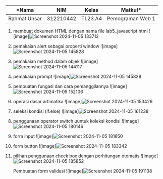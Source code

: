 |*Nama|NIM|Kelas|Matkul*|
|----|---|-----|------|
|Rahmat Unsar|312210442|TI.23.A4|Pemograman Web 1|

1. membuat dokumen HTML dengan nama file lab5_javascript.html
  ![image]![Screenshot 2024-11-05 133712](https://github.com/user-attachments/assets/0d7200dd-3ff9-42fb-a769-d02e88bee599)

2. pemakaian alert sebagai properti window
   ![image]![Screenshot 2024-11-05 145828](https://github.com/user-attachments/assets/0eaedd86-eb51-4b2e-97c1-1622dd4ccca7)

3. pemakaian method dalam objek
   ![image]![Screenshot 2024-11-05 144117](https://github.com/user-attachments/assets/4cff6f66-c670-44ed-a2db-a861e36f3f20)

4. pemakaian prompt
  ![image]![Screenshot 2024-11-05 145828](https://github.com/user-attachments/assets/3088eb6d-fb28-42cd-b0a7-1de130d9b9c7)

5. pembuatan fungasi dan cara pemanggilannya
   ![image]![Screenshot 2024-11-05 152106](https://github.com/user-attachments/assets/8e60f718-d293-4bed-b5d8-99fda3dd34fa)

6. operasi dasar artimatika
   ![image]![Screenshot 2024-11-05 153426](https://github.com/user-attachments/assets/8ff3e0eb-4045-4e1a-9a60-7968eea5c9ae)

7. seleksi kondisi (if.else)
   ![image]![Screenshot 2024-11-05 161238](https://github.com/user-attachments/assets/dd64253b-c5e8-4cda-8a10-8bc27228cc73)

8. penggunaan operator switch uuntuk koleksi kondisi
   ![image]![Screenshot 2024-11-05 180146](https://github.com/user-attachments/assets/de6d05bd-0990-40e3-9a6d-e573c206685c)

9. form input
   ![image]![Screenshot 2024-11-05 181650](https://github.com/user-attachments/assets/7595f10e-5779-401b-8f84-095ff7abee9c)

10. form button
   ![image]![Screenshot 2024-11-05 183342](https://github.com/user-attachments/assets/cdf75b4b-5191-48a5-b27b-2b1b4e36308f)

11. pilihan penggunaan check box dengan perhitungan otomatis
   ![image]![Screenshot 2024-11-05 185852](https://github.com/user-attachments/assets/8d619d07-4c25-4f21-95f0-2dc19d358d4d)

    Pembuatan form validasi
   ![image]![Screenshot 2024-11-05 191138](https://github.com/user-attachments/assets/49848dee-9afd-45ef-b650-55de918b0a93)

